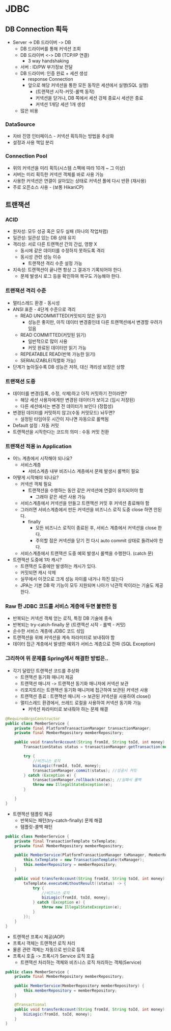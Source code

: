# JDBC

## DB Connection 획득
- Server -> DB 드라이버 -> DB
  - DB 드라이버를 통해 커넥션 조회
  - DB 드라이버 <-> DB (TCP/IP 연결)
    - 3 way handshaking
  - 서버 : ID/PW 부가정보 전달
  - DB 드라이버: 인증 완료 + 세션 생성
    - response Connection
    - 앞으로 해당 커넥션을 통한 모든 동작은 세션에서 실행(SQL 실행)
      - (트랜잭션 시작-커밋-롤백 동작)
      - 커넥션을 닫거나, DB 쪽에서 세션 강제 종료시 세션은 종료
      - 커넥션 1개당 세션 1개 생성
  - 많은 비용

### DataSource
- 자바 진영 인터페이스 - 커넥션 획득하는 방법을 추상화
- 설정과 사용 책임 분리

### Connection Pool
- 위의 커넥션을 미리 획득(시스템 스펙에 따라 10개 ~ 그 이상)
- 서버는 미리 획득한 커넥션 객체를 바로 사용 가능
- 사용한 커넥션은 연결이 살아있는 상태로 커넥션 풀에 다시 반환 (재사용)
- 주로 오픈소스 사용 - (보통 HikariCP)


## 트랜잭션

### ACID
- 원자성: 모두 성공 혹은 모두 실패 (하나의 작업처럼)
- 일관성: 일관성 있는 DB 상태 유지
- 격리성: 서로 다른 트랜잭션 간의 간섭, 영향 X
  - 동시에 같은 데이터를 수정하지 못하도록 격리
  - 동시성 관련 성능 이슈
    - 트랜잭션 격리 수준 설정 가능
- 지속성: 트랜잭션이 끝나면 항상 그 결과가 기록되어야 한다.
  - 문제 발생시 로그 등을 확인하여 복구도 가능해야 한다.

### 트랜잭션 격리 수준
- 멀티스레드 환경 - 동시성
- ANSI 표준 - 4단계 수준으로 격리
  - READ UNCOMMITTED(커밋되지 않은 읽기)
    - 성능은 좋지만, 아직 데이터 변경중인데 다른 트랜잭션에서 변경할 우려가 있음
  - READ COMMITTED(커밋된 읽기)
    - 일반적으로 많이 사용
    - 커밋 완료된 데이터만 읽기 가능
  - REPEATABLE READ(반복 가능한 읽기)
  - SERIALIZABLE(직렬화 가능)
- 단계가 높아질수록 DB 성능은 저하, 대신 격리성 보장은 상향

### 트랜잭션 도중
- 데이터를 변경(등록, 수정, 삭제)하고 아직 커밋하기 전이라면?
  - 해당 세션 사용자에게만 변경된 데이터가 보이고 (임시 저장된)
  - 다른 세션에서는 변경 전 데이터가 보인다 (정합성)
- 변경된 데이터를 커밋하지 않고(수동 커밋모드) 놔두면?
  - 설정된 타임아웃 시간이 지나면 자동으로 롤백됨
- Default 설정 : 자동 커밋
- 트랜잭션을 시작한다는 코드의 의미 : 수동 커밋 전환


### 트랜잭션 적용 in Application
- 어느 계층에서 시작해야 되나요?
  - 서비스계층
    - 서비스계층 내부 비즈니스 계층에서 문제 발생시 롤백이 필요
- 어떻게 시작해야 되나요?
  - 커넥션 객체 필요
    - 트랜잭션을 수행하는 동안 같은 커넥션에 연결이 유지되어야 함
      - 그래야 같은 세션 사용 가능
  - 서비스계층에서 커넥션을 만들고 트랜잭션 커밋 후 커넥션 종료해야 함
  - 그러러면 서비스계층에서 만든 커넥션을 비즈니스 로직 도중 close 하면 안된다.
    - finally
      - 모든 비즈니스 로직이 종료된 후, 서비스 계층에서 커넥션을 close 한다.
      - 주의할 점은 커넥션을 닫기 전 다시 auto commit 상태로 돌려놔야 한다.
  - 서비스계층에서 트랜잭션 도중 예외 발생시 롤백을 수행한다. (catch 문)
- 트랜잭션 도중에 1차 캐시?
  - 트랜잭션 도중에만 발생하는 캐시가 있다.
  - 커밋되면 캐시 삭제
  - 실무에서 이것으로 크게 성능 차이를 내거나 하진 않는다
  - JPA는 기본 DB 락 기능이 모두 지원되며 나아가 낙관적 락이라는 기술도 제공한다.

### Raw 한 JDBC 코드를 서비스 계층에 두면 불편한 점
- 반복되는 커넥션 객체 얻는 로직, 특정 DB 기술에 종속
- 반복되는 try-catch-finally 문 (트랜잭션 시작 - 롤백 - 커밋)
- 순수한 서비스 계층에 JDBC 코드 섞임
- 트랜잭션을 위해 커넥션을 계속 파라미터로 보내줘야 함
- 데이터 접근 계층에서 발생한 예외가 서비스 계층으로 전파 (SQL Exception)

### 그리하여 위 문제를 Spring에서 해결한 방법은..
- 각기 달랐던 트랜잭션 코드를 추상화
	- 트랜잭션 동기화 매니저 제공
	- 트랜잭션 매니저 -> 트랜잭션 동기화 매니저에 커넥션 보관
	- 리포지토리는 트랜잭션 동기화 매니저에 접근하여 보관된 커넥션 사용
	- 트랜잭션 종료 : 트랜잭션 매니저 -> 보관된 커넥션을 사용하여 close()
	- 멀티스레드 환경에서, 쓰레드 로컬을 사용하여 커넥션 동기화 가능
		- 커넥션 파라미터로 보내줘야 하는 문제 해결
```java
@RequiredArgsConstructor
public class MemberService {
    private final PlatformTransactionManager transactionManager;
    private final MemberRepository memberRepository;

    public void transferAccount(String fromId, String toId, int money) {
        TransactionStatus status = transactionManager.getTransaction(new DefaultTransactionDefinition());

        try {
            //비즈니스 로직
            bizLogic(fromId, toId, money);
            transactionManager.commit(status); //성공시 커밋
        } catch (Exception e) {
            transactionManager.rollback(status); //실패시 롤백
            throw new IllegalStateException(e);
        }

    }
}
```

- 트랜잭션 템플릿 제공
	- 반복되는 패턴(try-catch-finally) 문제 해결
	- 템플릿-콜백 패턴
```java
public class MemberService {
    private final TransactionTemplate txTemplate;
    private final MemberRepository memberRepository;

    public MemberService(PlatformTransactionManager txManager, MemberRepository memberRepository) {
        this.txTemplate = new TransactionTemplate(txManager);
        this.memberRepository = memberRepository;
    }

    public void transferAccount(String fromId, String toId, int money) {
        txTemplate.executeWithoutResult((status) -> {
            try {
                //비즈니스 로직
                bizLogic(fromId, toId, money);
            } catch (Exception e) {
                throw new IllegalStateException(e);
            }
        });
    }
}
```

- 트랜잭션 프록시 제공(AOP)
- 프록시 객체는 트랜잭션 로직 처리
- 물론 관련 객체는 자동으로 빈으로 등록
- 프록시 호출 -> 프록시가 Service 로직 호출
	- 트랜잭션 처리하는 객체와 비즈니스 로직 처리하는 객체(Service)
```java
public class MemberService {
    private final MemberRepository memberRepository;

    public MemberService(MemberRepository memberRepository) {
        this.memberRepository = memberRepository;
    }

    @Transactional
    public void transferAccount(String fromId, String toId, int money) throws SQLException {
        bizLogic(fromId, toId, money);
    }
}
```
